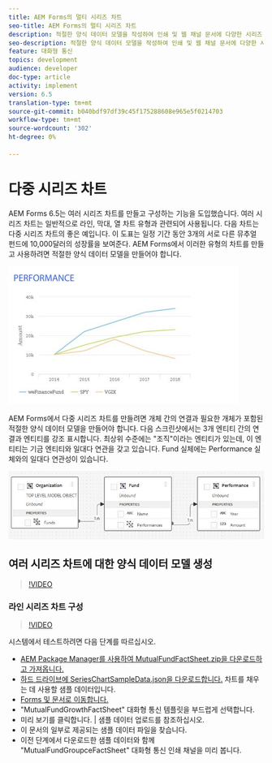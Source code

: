 ```yaml
---
title: AEM Forms의 멀티 시리즈 차트
seo-title: AEM Forms의 멀티 시리즈 차트
description: 적절한 양식 데이터 모델을 작성하여 인쇄 및 웹 채널 문서에 다양한 시리즈 차트를 만들 수 있습니다.
seo-description: 적절한 양식 데이터 모델을 작성하여 인쇄 및 웹 채널 문서에 다양한 시리즈 차트를 만들 수 있습니다.
feature: 대화형 통신
topics: development
audience: developer
doc-type: article
activity: implement
version: 6.5
translation-type: tm+mt
source-git-commit: b040bdf97df39c45f175288608e965e5f0214703
workflow-type: tm+mt
source-wordcount: '302'
ht-degree: 0%

---
```



# 다중 시리즈 차트

AEM Forms 6.5는 여러 시리즈 차트를 만들고 구성하는 기능을 도입했습니다. 여러 시리즈 차트는 일반적으로 라인, 막대, 열 차트 유형과 관련되어 사용됩니다. 다음 차트는 다중 시리즈 차트의 좋은 예입니다. 이 도표는 일정 기간 동안 3개의 서로 다른 뮤추얼 펀드에 10,000달러의 성장률을 보여준다. AEM Forms에서 이러한 유형의 차트를 만들고 사용하려면 적절한 양식 데이터 모델을 만들어야 합니다.

![다중 시리즈](assets/seriescharts.jfif)

AEM Forms에서 다중 시리즈 차트를 만들려면 개체 간의 연결과 필요한 개체가 포함된 적절한 양식 데이터 모델을 만들어야 합니다. 다음 스크린샷에서는 3개 엔티티 간의 연결과 엔티티를 강조 표시합니다. 최상위 수준에는 &quot;조직&quot;이라는 엔티티가 있는데, 이 엔티티는 기금 엔티티와 일대다 연관을 갖고 있습니다. Fund 실체에는 Performance 실체와의 일대다 연관성이 있습니다.

![양식 데이터 모델](assets/formdatamodel.jfif)


## 여러 시리즈 차트에 대한 양식 데이터 모델 생성

>[!VIDEO](https://video.tv.adobe.com/v/26352/quality=9)


### 라인 시리즈 차트 구성

>[!VIDEO](https://video.tv.adobe.com/v/26353?quality=9&learn=on)


시스템에서 테스트하려면 다음 단계를 따르십시오.

* [AEM Package Manager를 사용하여 MutualFundFactSheet.zip을 다운로드하고 가져옵니다.](assets/mutualfundfactsheet.zip)
* [하드 드라이브에 SeriesChartSampleData.json을 다운로드합니다.](assets/serieschartsampledata.json) 차트를 채우는 데 사용할 샘플 데이터입니다.
* [Forms 및 문서로 이동합니다.](https://helpx.adobe.com/aem/forms.html/content/dam/formsanddocuments.html)
* &quot;MutualFundGrowthFactSheet&quot; 대화형 통신 템플릿을 부드럽게 선택합니다.
* 미리 보기를 클릭합니다. | 샘플 데이터 업로드를 참조하십시오.
* 이 문서의 일부로 제공되는 샘플 데이터 파일을 찾습니다.
* 이전 단계에서 다운로드한 샘플 데이터와 함께 &quot;MutualFundGroupceFactSheet&quot; 대화형 통신 인쇄 채널을 미리 봅니다.
